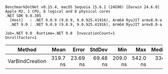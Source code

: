 ```

BenchmarkDotNet v0.15.4, macOS Sequoia 15.6.1 (24G90) [Darwin 24.6.0]
Apple M2, 1 CPU, 8 logical and 8 physical cores
.NET SDK 9.0.305
  [Host]   : .NET 9.0.9 (9.0.9, 9.0.925.41916), Arm64 RyuJIT armv8.0-a
  .NET 9.0 : .NET 9.0.9 (9.0.9, 9.0.925.41916), Arm64 RyuJIT armv8.0-a

Job=.NET 9.0  Runtime=.NET 9.0  InvocationCount=1  
UnrollFactor=1  

```
| Method          | Mean     | Error    | StdDev   | Min      | Max      | Median   | Allocated |
|---------------- |---------:|---------:|---------:|---------:|---------:|---------:|----------:|
| VarBindCreation | 319.7 ns | 23.69 ns | 69.48 ns | 209.0 ns | 542.0 ns | 334.0 ns |      32 B |
